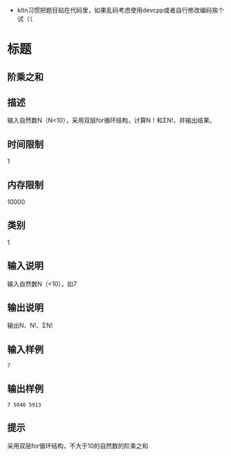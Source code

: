 - kltn习惯把题目贴在代码里，如果乱码考虑使用devcpp或者自行修改编码挨个试（（

# 标题

## 阶乘之和

## 描述

输入自然数N（N<10），采用双层for循环结构，计算N！和ΣN!，并输出结果。

## 时间限制

1	

## 内存限制

10000	

## 类别

1

## 输入说明

输入自然数N（<10），如7	

## 输出说明

输出N、N!、ΣN!	

## 输入样例

```
7
```

## 输出样例

```
7 5040 5913
```

## 提示

采用双层for循环结构，不大于10的自然数的阶乘之和
